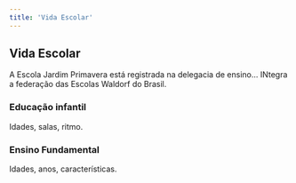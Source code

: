 ```yaml
---
title: 'Vida Escolar'
---
```


## Vida Escolar

A Escola Jardim Primavera está registrada na delegacia de ensino... INtegra a federação das Escolas Waldorf do Brasil.

### Educação infantil

Idades, salas, ritmo.

### Ensino Fundamental

Idades, anos, características.